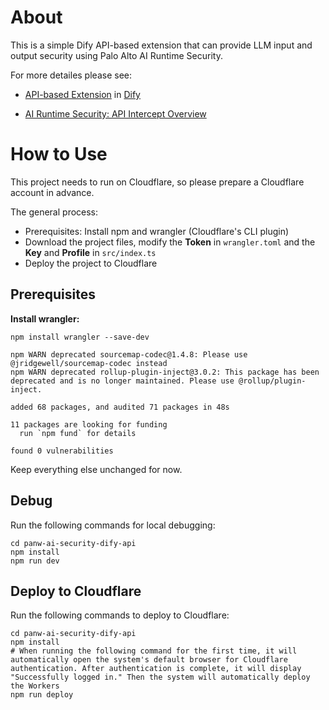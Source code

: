 # About

This is a simple Dify API-based extension that can provide LLM input and output security using Palo Alto AI Runtime Security.

For more detailes please see:

- [API-based Extension](https://docs.dify.ai/advanced/extension/api_based_extension) in [Dify](https://dify.ai/)

- [AI Runtime Security: API Intercept Overview](https://docs.paloaltonetworks.com/ai-runtime-security/activation-and-onboarding/ai-runtime-security-api-intercept-overview)



# How to Use

This project needs to run on Cloudflare, so please prepare a Cloudflare account in advance.

The general process:

- Prerequisites: Install npm and wrangler (Cloudflare's CLI plugin)
- Download the project files, modify the **Token** in `wrangler.toml` and the **Key** and **Profile** in `src/index.ts`
- Deploy the project to Cloudflare

## Prerequisites

**Install wrangler:**

```shell
npm install wrangler --save-dev
```

```shell
npm WARN deprecated sourcemap-codec@1.4.8: Please use @jridgewell/sourcemap-codec instead
npm WARN deprecated rollup-plugin-inject@3.0.2: This package has been deprecated and is no longer maintained. Please use @rollup/plugin-inject.

added 68 packages, and audited 71 packages in 48s

11 packages are looking for funding
  run `npm fund` for details

found 0 vulnerabilities
```



Keep everything else unchanged for now.

## Debug

Run the following commands for local debugging:

```shell
cd panw-ai-security-dify-api
npm install
npm run dev
```

## Deploy to Cloudflare

Run the following commands to deploy to Cloudflare:

```shell
cd panw-ai-security-dify-api
npm install
# When running the following command for the first time, it will automatically open the system's default browser for Cloudflare authentication. After authentication is complete, it will display "Successfully logged in." Then the system will automatically deploy the Workers
npm run deploy
```
